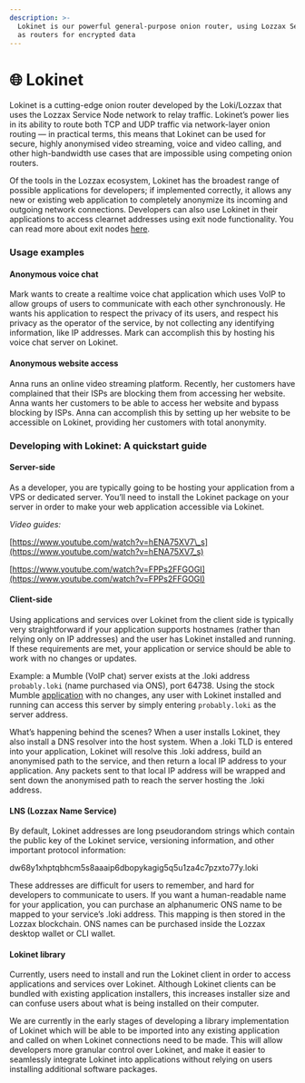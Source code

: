 ```yaml
---
description: >-
  Lokinet is our powerful general-purpose onion router, using Lozzax Service Nodes
  as routers for encrypted data
---
```


# 🌐 Lokinet

Lokinet is a cutting-edge onion router developed by the Loki/Lozzax that uses the Lozzax Service Node network to relay traffic. Lokinet’s power lies in its ability to route both TCP and UDP traffic via network-layer onion routing — in practical terms, this means that Lokinet can be used for secure, highly anonymised video streaming, voice and video calling, and other high-bandwidth use cases that are impossible using competing onion routers.

Of the tools in the Lozzax ecosystem, Lokinet has the broadest range of possible applications for developers; if implemented correctly, it allows any new or existing web application to completely anonymize its incoming and outgoing network connections. Developers can also use Lokinet in their applications to access clearnet addresses using exit node functionality. You can read more about exit nodes [here](https://docs.lozzax.xyz/products-built-on-lozzax/lokinet/exit-nodes).

### Usage examples

#### Anonymous voice chat

Mark wants to create a realtime voice chat application which uses VoIP to allow groups of users to communicate with each other synchronously. He wants his application to respect the privacy of its users, and respect his privacy as the operator of the service, by not collecting any identifying information, like IP addresses. Mark can accomplish this by hosting his voice chat server on Lokinet.

#### Anonymous website access 

Anna runs an online video streaming platform. Recently, her customers have complained that their ISPs are blocking them from accessing her website. Anna wants her customers to be able to access her website and bypass blocking by ISPs. Anna can accomplish this by setting up her website to be accessible on Lokinet, providing her customers with total anonymity.  


### Developing with Lokinet: A quickstart guide

#### Server-side

As a developer, you are typically going to be hosting your application from a VPS or dedicated server. You’ll need to install the Lokinet package on your server in order to make your web application accessible via Lokinet. 

_Video guides:_

[https://www.youtube.com/watch?v=hENA75XV7\_s](https://www.youtube.com/watch?v=hENA75XV7_s)

[https://www.youtube.com/watch?v=FPPs2FFGOGI](https://www.youtube.com/watch?v=FPPs2FFGOGI) 

#### Client-side

Using applications and services over Lokinet from the client side is typically very straightforward if your application supports hostnames \(rather than relying only on IP addresses\) and the user has Lokinet installed and running. If these requirements are met, your application or service should be able to work with no changes or updates.   


Example: a Mumble \(VoIP chat\) server exists at the .loki address `probably.loki` \(name purchased via ONS\), port 64738. Using the stock Mumble [application](https://www.mumble.info/downloads/) with no changes, any user with Lokinet installed and running can access this server by simply entering `probably.loki` as the server address.



What’s happening behind the scenes? When a user installs Lokinet, they also install a DNS resolver into the host system. When a .loki TLD is entered into your application, Lokinet will resolve this .loki address, build an anonymised path to the service, and then return a local IP address to your application. Any packets sent to that local IP address will be wrapped and sent down the anonymised path to reach the server hosting the .loki address.

#### LNS \(Lozzax Name Service\)

By default, Lokinet addresses are long pseudorandom strings which contain the public key of the Lokinet service, versioning information, and other important protocol information:  


dw68y1xhptqbhcm5s8aaaip6dbopykagig5q5u1za4c7pzxto77y.loki  


These addresses are difficult for users to remember, and hard for developers to communicate to users. If you want a human-readable name for your application, you can purchase an alphanumeric ONS name to be mapped to your service’s .loki address. This mapping is then stored in the Lozzax blockchain. ONS names can be purchased inside the Lozzax desktop wallet or CLI wallet.  


#### Lokinet library

Currently, users need to install and run the Lokinet client in order to access applications and services over Lokinet. Although Lokinet clients can be bundled with existing application installers, this increases installer size and can confuse users about what is being installed on their computer. 

We are currently in the early stages of developing a library implementation of Lokinet which will be able to be imported into any existing application and called on when Lokinet connections need to be made. This will allow developers more granular control over Lokinet, and make it easier to seamlessly integrate Lokinet into applications without relying on users installing additional software packages. 

